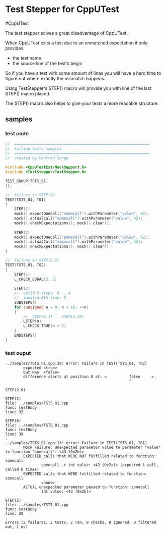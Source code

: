 # Test Stepper for CppUTest

#CppUTest

The test stepper solves a great disadvantage of CppUTest:

When CppUTest exits a test due to an unmatched expectation it only provides
- the test name
- the source line of the test's begin

So if you have a test with some amount of lines
you will have a hard time to figure out
where exactly the mismatch happens.

Using TestStepper's STEP() macro
will provide you with line of the last STEP() macro placed.

The STEP() macro also helps
to give your tests a more readable structure.

## samples

### test code
```cpp
//  ============================================================
//  failing tests samples
//  ============================================================
//  created by Manfred Sorgo

#include <CppUTestExt/MockSupport.h>
#include <TestStepper/TestStepper.h>

TEST_GROUP(TSTS_01)
{};

//  failure in STEP(2)
TEST(TSTS_01, T01)
{
    STEP(1)
    mock().expectOneCall("somecall").withParameter("value", 42);
    mock().actualCall("somecall").withParameter("value", 42);
    mock().checkExpectations(); mock().clear();
    
    STEP(2)
    mock().expectOneCall("somecall").withParameter("value", 42);
    mock().actualCall("somecall").withParameter("value", 43);
    mock().checkExpectations(); mock().clear();
}

//  failure in STEP(2.6)
TEST(TSTS_01, T02)
{
    STEP(1)
    L_CHECK_EQUAL(2, 2)
    
    STEP(2)
    //  valid 5 steps: 0 .. 4
    //  invalid 6th step: 5
    SUBSTEPS()
    for (unsigned n = 0; n < 10; ++n)
    {
        //  STEP(2.1) .. STEP(2.10)
        LSTEP(n)
        L_CHECK_TRUE(n < 5)
    }
    ENDSTEPS()
}
```
### test ouput
```shell
../samples/TSTS_01.cpp:39: error: Failure in TEST(TSTS_01, T02)
        expected <true>
        but was  <false>
        difference starts at position 0 at: <          false     >
                                                       ^

STEP(2.6)

STEP(2)
file: ../samples/TSTS_01.cpp
func: testBody
line: 32

STEP(6)
file: ../samples/TSTS_01.cpp
func: testBody
line: 39
.
../samples/TSTS_01.cpp:13: error: Failure in TEST(TSTS_01, T01)
        Mock Failure: Unexpected parameter value to parameter "value" to function "somecall": <43 (0x2b)>
        EXPECTED calls that WERE NOT fulfilled related to function: somecall
                somecall -> int value: <42 (0x2a)> (expected 1 call, called 0 times)
        EXPECTED calls that WERE fulfilled related to function: somecall
                <none>
        ACTUAL unexpected parameter passed to function: somecall
                int value: <43 (0x2b)>

STEP(2)
file: ../samples/TSTS_01.cpp
func: testBody
line: 20
.
Errors (2 failures, 2 tests, 2 ran, 9 checks, 0 ignored, 0 filtered out, 1 ms)
```



